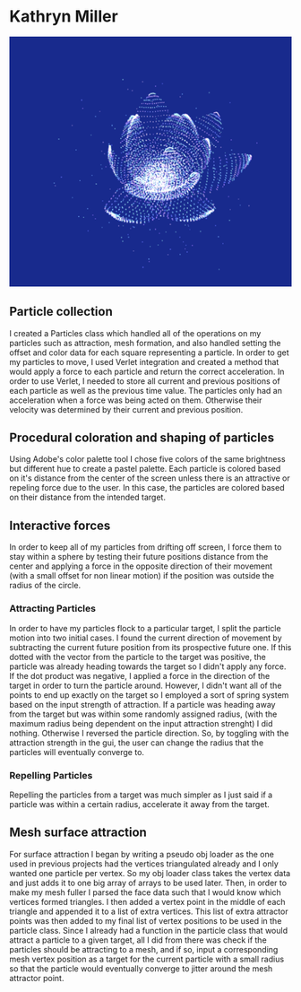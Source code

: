
# Kathryn Miller

![](lotus.png)

## Particle collection

I created a Particles class which handled all of the operations on my particles such as attraction, mesh formation, and also handled setting the offset and color data for each square representing a particle. In order to get my particles to move, I used Verlet integration and created a method that would apply a force to each particle and return the correct acceleration. In order to use Verlet, I needed to store all current and previous positions of each particle as well as the previous time value. The particles only had an acceleration when a force was being acted on them. Otherwise their velocity was determined by their current and previous position.


## Procedural coloration and shaping of particles

Using Adobe's color palette tool I chose five colors of the same brightness but different hue to create a pastel palette. Each particle is colored based on it's distance from the center of the screen unless there is an attractive or repeling force due to the user. In this case, the particles are colored based on their distance from the intended target. 

## Interactive forces

In order to keep all of my particles from drifting off screen, I force them to stay within a sphere by testing their future positions distance from the center and applying a force in the opposite direction of their movement (with a small offset for non linear motion) if the position was outside the radius of the circle. 

### Attracting Particles

In order to have my particles flock to a particular target, I split the particle motion into two initial cases. I found the current direction of movement by subtracting the current future position from its prospective future one. If this dotted with the vector from the particle to the target was positive, the particle was already heading towards the target so I didn't apply any force. If the dot product was negative, I applied a force in the direction of the target in order to turn the particle around. However, I didn't want all of the points to end up exactly on the target so I employed a sort of spring system based on the input strength of attraction. If a particle was heading away from the target but was within some randomly assigned radius, (with the maximum radius being dependent on the input attraction strenght) I did nothing. Otherwise I reversed the particle direction. So, by toggling with the attraction strength in the gui, the user can change the radius that the particles will eventually converge to. 

### Repelling Particles

Repelling the particles from a target was much simpler as I just said if a particle was within a certain radius, accelerate it away from the target.



## Mesh surface attraction

For surface attraction I began by writing a pseudo obj loader as the one used in previous projects had the vertices triangulated already and I only wanted one particle per vertex. So my obj loader class takes the vertex data and just adds it to one big array of arrays to be used later. Then, in order to make my mesh fuller I parsed the face data such that I would know which vertices formed triangles. I then added a vertex point in the middle of each triangle and appended it to a list of extra vertices. This list of extra attractor points was then added to my final list of vertex positions to be used in the particle class. Since I already had a function in the particle class that would attract a particle to a given target, all I did from there was check if the particles should be attracting to a mesh, and if so, input a corresponding mesh vertex position as a target for the current particle with a small radius so that the particle would eventually converge to jitter around the mesh attractor point.
